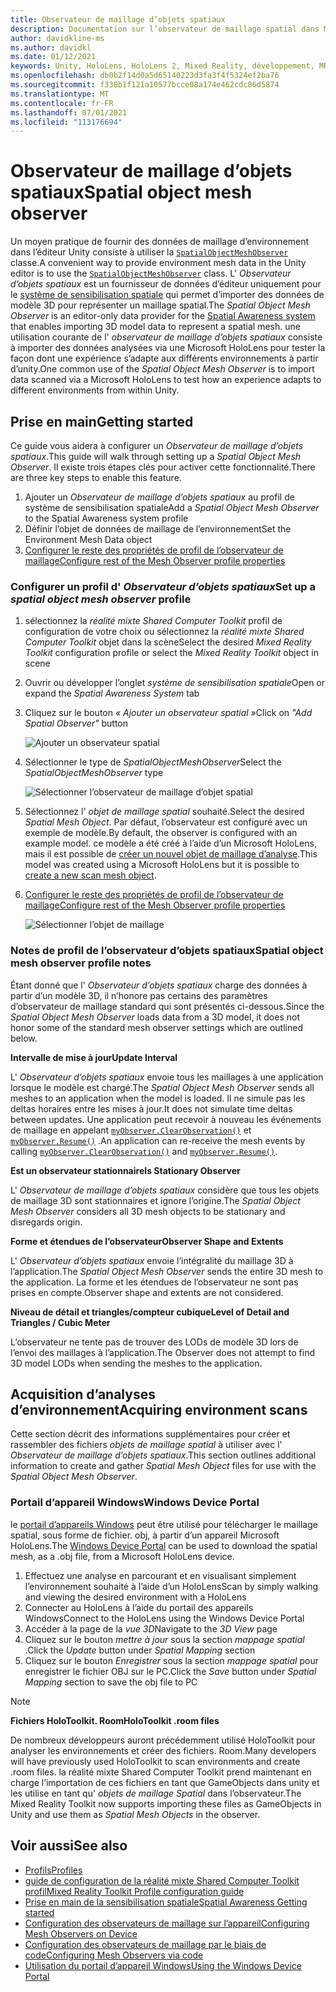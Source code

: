 ```yaml
---
title: Observateur de maillage d’objets spatiaux
description: Documentation sur l’observateur de maillage spatial dans MRTK
author: davidkline-ms
ms.author: davidkl
ms.date: 01/12/2021
keywords: Unity, HoloLens, HoloLens 2, Mixed Reality, développement, MRTK
ms.openlocfilehash: db0b2f14d0a5d65140223d3fa3f4f5324ef2ba76
ms.sourcegitcommit: f338b1f121a10577bcce08a174e462cdc86d5874
ms.translationtype: MT
ms.contentlocale: fr-FR
ms.lasthandoff: 07/01/2021
ms.locfileid: "113176694"
---
```

# <a name="spatial-object-mesh-observer"></a><span data-ttu-id="f8fe6-104">Observateur de maillage d’objets spatiaux</span><span class="sxs-lookup"><span data-stu-id="f8fe6-104">Spatial object mesh observer</span></span>

<span data-ttu-id="f8fe6-105">Un moyen pratique de fournir des données de maillage d’environnement dans l’éditeur Unity consiste à utiliser la [`SpatialObjectMeshObserver`](xref:Microsoft.MixedReality.Toolkit.SpatialObjectMeshObserver.SpatialObjectMeshObserver) classe.</span><span class="sxs-lookup"><span data-stu-id="f8fe6-105">A convenient way to provide environment mesh data in the Unity editor is to use the [`SpatialObjectMeshObserver`](xref:Microsoft.MixedReality.Toolkit.SpatialObjectMeshObserver.SpatialObjectMeshObserver) class.</span></span> <span data-ttu-id="f8fe6-106">L' *Observateur d’objets spatiaux* est un fournisseur de données d’éditeur uniquement pour le [système de sensibilisation spatiale](spatial-awareness-getting-started.md) qui permet d’importer des données de modèle 3D pour représenter un maillage spatial.</span><span class="sxs-lookup"><span data-stu-id="f8fe6-106">The *Spatial Object Mesh Observer* is an editor-only data provider for the [Spatial Awareness system](spatial-awareness-getting-started.md) that enables importing 3D model data to represent a spatial mesh.</span></span> <span data-ttu-id="f8fe6-107">une utilisation courante de l' *observateur de maillage d’objets spatiaux* consiste à importer des données analysées via une Microsoft HoloLens pour tester la façon dont une expérience s’adapte aux différents environnements à partir d’unity.</span><span class="sxs-lookup"><span data-stu-id="f8fe6-107">One common use of the *Spatial Object Mesh Observer* is to import data scanned via a Microsoft HoloLens to test how an experience adapts to different environments from within Unity.</span></span>

## <a name="getting-started"></a><span data-ttu-id="f8fe6-108">Prise en main</span><span class="sxs-lookup"><span data-stu-id="f8fe6-108">Getting started</span></span>

<span data-ttu-id="f8fe6-109">Ce guide vous aidera à configurer un *Observateur de maillage d’objets spatiaux*.</span><span class="sxs-lookup"><span data-stu-id="f8fe6-109">This guide will walk through setting up a *Spatial Object Mesh Observer*.</span></span> <span data-ttu-id="f8fe6-110">Il existe trois étapes clés pour activer cette fonctionnalité.</span><span class="sxs-lookup"><span data-stu-id="f8fe6-110">There are three key steps to enable this feature.</span></span>

1. <span data-ttu-id="f8fe6-111">Ajouter un *Observateur de maillage d’objets spatiaux* au profil de système de sensibilisation spatiale</span><span class="sxs-lookup"><span data-stu-id="f8fe6-111">Add a *Spatial Object Mesh Observer* to the Spatial Awareness system profile</span></span>
1. <span data-ttu-id="f8fe6-112">Définir l’objet de données de maillage de l’environnement</span><span class="sxs-lookup"><span data-stu-id="f8fe6-112">Set the Environment Mesh Data object</span></span>
1. [<span data-ttu-id="f8fe6-113">Configurer le reste des propriétés de profil de l’observateur de maillage</span><span class="sxs-lookup"><span data-stu-id="f8fe6-113">Configure rest of the Mesh Observer profile properties</span></span>](configuring-spatial-awareness-mesh-observer.md)

### <a name="set-up-a-spatial-object-mesh-observer-profile"></a><span data-ttu-id="f8fe6-114">Configurer un profil d' *Observateur d’objets spatiaux*</span><span class="sxs-lookup"><span data-stu-id="f8fe6-114">Set up a *spatial object mesh observer* profile</span></span>

1. <span data-ttu-id="f8fe6-115">sélectionnez la *réalité mixte Shared Computer Toolkit* profil de configuration de votre choix ou sélectionnez la *réalité mixte Shared Computer Toolkit* objet dans la scène</span><span class="sxs-lookup"><span data-stu-id="f8fe6-115">Select the desired *Mixed Reality Toolkit* configuration profile or select the *Mixed Reality Toolkit* object in scene</span></span>
1. <span data-ttu-id="f8fe6-116">Ouvrir ou développer l’onglet *système de sensibilisation spatiale*</span><span class="sxs-lookup"><span data-stu-id="f8fe6-116">Open or expand the *Spatial Awareness System* tab</span></span>
1. <span data-ttu-id="f8fe6-117">Cliquez sur le bouton *« Ajouter un observateur spatial »*</span><span class="sxs-lookup"><span data-stu-id="f8fe6-117">Click on *"Add Spatial Observer"* button</span></span>

    ![Ajouter un observateur spatial](../images/spatial-awareness/AddObserver.png)

1. <span data-ttu-id="f8fe6-119">Sélectionner le type de *SpatialObjectMeshObserver*</span><span class="sxs-lookup"><span data-stu-id="f8fe6-119">Select the *SpatialObjectMeshObserver* type</span></span>

    ![Sélectionner l’observateur de maillage d’objet spatial](../images/spatial-awareness/SelectObjectObserver.png)

1. <span data-ttu-id="f8fe6-121">Sélectionnez l' *objet de maillage spatial* souhaité.</span><span class="sxs-lookup"><span data-stu-id="f8fe6-121">Select the desired *Spatial Mesh Object*.</span></span> <span data-ttu-id="f8fe6-122">Par défaut, l’observateur est configuré avec un exemple de modèle.</span><span class="sxs-lookup"><span data-stu-id="f8fe6-122">By default, the observer is configured with an example model.</span></span> <span data-ttu-id="f8fe6-123">ce modèle a été créé à l’aide d’un Microsoft HoloLens, mais il est possible de [créer un nouvel objet de maillage d’analyse](#acquiring-environment-scans).</span><span class="sxs-lookup"><span data-stu-id="f8fe6-123">This model was created using a Microsoft HoloLens but it is possible to [create a new scan mesh object](#acquiring-environment-scans).</span></span>
1. [<span data-ttu-id="f8fe6-124">Configurer le reste des propriétés de profil de l’observateur de maillage</span><span class="sxs-lookup"><span data-stu-id="f8fe6-124">Configure rest of the Mesh Observer profile properties</span></span>](configuring-spatial-awareness-mesh-observer.md)

    ![Sélectionner l’objet de maillage](../images/spatial-awareness/ObjectObserverProfile.png)

### <a name="spatial-object-mesh-observer-profile-notes"></a><span data-ttu-id="f8fe6-126">Notes de profil de l’observateur d’objets spatiaux</span><span class="sxs-lookup"><span data-stu-id="f8fe6-126">Spatial object mesh observer profile notes</span></span>

<span data-ttu-id="f8fe6-127">Étant donné que l' *Observateur d’objets spatiaux* charge des données à partir d’un modèle 3D, il n’honore pas certains des paramètres d’observateur de maillage standard qui sont présentés ci-dessous.</span><span class="sxs-lookup"><span data-stu-id="f8fe6-127">Since the *Spatial Object Mesh Observer* loads data from a 3D model, it does not honor some of the standard mesh observer settings which are outlined below.</span></span>

<span data-ttu-id="f8fe6-128">**Intervalle de mise à jour**</span><span class="sxs-lookup"><span data-stu-id="f8fe6-128">**Update Interval**</span></span>

<span data-ttu-id="f8fe6-129">L'  *Observateur d’objets spatiaux* envoie tous les maillages à une application lorsque le modèle est chargé.</span><span class="sxs-lookup"><span data-stu-id="f8fe6-129">The  *Spatial Object Mesh Observer* sends all meshes to an application when the model is loaded.</span></span> <span data-ttu-id="f8fe6-130">Il ne simule pas les deltas horaires entre les mises à jour.</span><span class="sxs-lookup"><span data-stu-id="f8fe6-130">It does not simulate time deltas between updates.</span></span> <span data-ttu-id="f8fe6-131">Une application peut recevoir à nouveau les événements de maillage en appelant [`myObserver.ClearObservation()`](xref:Microsoft.MixedReality.Toolkit.SpatialAwareness.IMixedRealitySpatialAwarenessObserver.ClearObservations) et [`myObserver.Resume()`](xref:Microsoft.MixedReality.Toolkit.SpatialAwareness.IMixedRealitySpatialAwarenessObserver.Resume) .</span><span class="sxs-lookup"><span data-stu-id="f8fe6-131">An application can re-receive the mesh events by calling [`myObserver.ClearObservation()`](xref:Microsoft.MixedReality.Toolkit.SpatialAwareness.IMixedRealitySpatialAwarenessObserver.ClearObservations) and [`myObserver.Resume()`](xref:Microsoft.MixedReality.Toolkit.SpatialAwareness.IMixedRealitySpatialAwarenessObserver.Resume).</span></span>

<span data-ttu-id="f8fe6-132">**Est un observateur stationnaire**</span><span class="sxs-lookup"><span data-stu-id="f8fe6-132">**Is Stationary Observer**</span></span>

<span data-ttu-id="f8fe6-133">L' *Observateur de maillage d’objets spatiaux* considère que tous les objets de maillage 3D sont stationnaires et ignore l’origine.</span><span class="sxs-lookup"><span data-stu-id="f8fe6-133">The *Spatial Object Mesh Observer* considers all 3D mesh objects to be stationary and disregards origin.</span></span>

<span data-ttu-id="f8fe6-134">**Forme et étendues de l’observateur**</span><span class="sxs-lookup"><span data-stu-id="f8fe6-134">**Observer Shape and Extents**</span></span>

<span data-ttu-id="f8fe6-135">L'  *Observateur d’objets spatiaux* envoie l’intégralité du maillage 3D à l’application.</span><span class="sxs-lookup"><span data-stu-id="f8fe6-135">The  *Spatial Object Mesh Observer* sends the entire 3D mesh to the application.</span></span> <span data-ttu-id="f8fe6-136">La forme et les étendues de l’observateur ne sont pas prises en compte.</span><span class="sxs-lookup"><span data-stu-id="f8fe6-136">Observer shape and extents are not considered.</span></span>

<span data-ttu-id="f8fe6-137">**Niveau de détail et triangles/compteur cubique**</span><span class="sxs-lookup"><span data-stu-id="f8fe6-137">**Level of Detail and Triangles / Cubic Meter**</span></span>

<span data-ttu-id="f8fe6-138">L’observateur ne tente pas de trouver des LODs de modèle 3D lors de l’envoi des maillages à l’application.</span><span class="sxs-lookup"><span data-stu-id="f8fe6-138">The Observer does not attempt to find 3D model LODs when sending the meshes to the application.</span></span>

## <a name="acquiring-environment-scans"></a><span data-ttu-id="f8fe6-139">Acquisition d’analyses d’environnement</span><span class="sxs-lookup"><span data-stu-id="f8fe6-139">Acquiring environment scans</span></span>

<span data-ttu-id="f8fe6-140">Cette section décrit des informations supplémentaires pour créer et rassembler des fichiers *objets de maillage spatial* à utiliser avec l' *Observateur de maillage d’objets spatiaux*.</span><span class="sxs-lookup"><span data-stu-id="f8fe6-140">This section outlines additional information to create and gather *Spatial Mesh Object* files for use with the *Spatial Object Mesh Observer*.</span></span>

### <a name="windows-device-portal"></a><span data-ttu-id="f8fe6-141">Portail d’appareil Windows</span><span class="sxs-lookup"><span data-stu-id="f8fe6-141">Windows Device Portal</span></span>

<span data-ttu-id="f8fe6-142">le [portail d’appareils Windows](/windows/mixed-reality/using-the-windows-device-portal) peut être utilisé pour télécharger le maillage spatial, sous forme de fichier. obj, à partir d’un appareil Microsoft HoloLens.</span><span class="sxs-lookup"><span data-stu-id="f8fe6-142">The [Windows Device Portal](/windows/mixed-reality/using-the-windows-device-portal) can be used to download the spatial mesh, as a .obj file, from a Microsoft HoloLens device.</span></span>

1. <span data-ttu-id="f8fe6-143">Effectuez une analyse en parcourant et en visualisant simplement l’environnement souhaité à l’aide d’un HoloLens</span><span class="sxs-lookup"><span data-stu-id="f8fe6-143">Scan by simply walking and viewing the desired environment with a HoloLens</span></span>
1. <span data-ttu-id="f8fe6-144">Connecter au HoloLens à l’aide du portail des appareils Windows</span><span class="sxs-lookup"><span data-stu-id="f8fe6-144">Connect to the HoloLens using the Windows Device Portal</span></span>
1. <span data-ttu-id="f8fe6-145">Accéder à la page de la *vue 3D*</span><span class="sxs-lookup"><span data-stu-id="f8fe6-145">Navigate to the *3D View* page</span></span>
1. <span data-ttu-id="f8fe6-146">Cliquez sur le bouton *mettre à jour* sous la section *mappage spatial* .</span><span class="sxs-lookup"><span data-stu-id="f8fe6-146">Click the *Update* button under *Spatial Mapping* section</span></span>
1. <span data-ttu-id="f8fe6-147">Cliquez sur le bouton *Enregistrer* sous la section *mappage spatial* pour enregistrer le fichier OBJ sur le PC.</span><span class="sxs-lookup"><span data-stu-id="f8fe6-147">Click the *Save* button under *Spatial Mapping* section to save the obj file to PC</span></span>

> [!NOTE]
> <span data-ttu-id="f8fe6-148">**Fichiers HoloToolkit. Room**</span><span class="sxs-lookup"><span data-stu-id="f8fe6-148">**HoloToolkit .room files**</span></span>
>
> <span data-ttu-id="f8fe6-149">De nombreux développeurs auront précédemment utilisé HoloToolkit pour analyser les environnements et créer des fichiers. Room.</span><span class="sxs-lookup"><span data-stu-id="f8fe6-149">Many developers will have previously used HoloToolkit to scan environments and create .room files.</span></span> <span data-ttu-id="f8fe6-150">la réalité mixte Shared Computer Toolkit prend maintenant en charge l’importation de ces fichiers en tant que GameObjects dans unity et les utilise en tant qu' *objets de maillage Spatial* dans l’observateur.</span><span class="sxs-lookup"><span data-stu-id="f8fe6-150">The Mixed Reality Toolkit now supports importing these files as GameObjects in Unity and use them as *Spatial Mesh Objects* in the observer.</span></span>

## <a name="see-also"></a><span data-ttu-id="f8fe6-151">Voir aussi</span><span class="sxs-lookup"><span data-stu-id="f8fe6-151">See also</span></span>

- [<span data-ttu-id="f8fe6-152">Profils</span><span class="sxs-lookup"><span data-stu-id="f8fe6-152">Profiles</span></span>](../profiles/profiles.md)
- [<span data-ttu-id="f8fe6-153">guide de configuration de la réalité mixte Shared Computer Toolkit profil</span><span class="sxs-lookup"><span data-stu-id="f8fe6-153">Mixed Reality Toolkit Profile configuration guide</span></span>](../../configuration/mixed-reality-configuration-guide.md)
- [<span data-ttu-id="f8fe6-154">Prise en main de la sensibilisation spatiale</span><span class="sxs-lookup"><span data-stu-id="f8fe6-154">Spatial Awareness Getting started</span></span>](spatial-awareness-getting-started.md)
- [<span data-ttu-id="f8fe6-155">Configuration des observateurs de maillage sur l’appareil</span><span class="sxs-lookup"><span data-stu-id="f8fe6-155">Configuring Mesh Observers on Device</span></span>](configuring-spatial-awareness-mesh-observer.md)
- [<span data-ttu-id="f8fe6-156">Configuration des observateurs de maillage par le biais de code</span><span class="sxs-lookup"><span data-stu-id="f8fe6-156">Configuring Mesh Observers via code</span></span>](usage-guide.md)
- [<span data-ttu-id="f8fe6-157">Utilisation du portail d’appareil Windows</span><span class="sxs-lookup"><span data-stu-id="f8fe6-157">Using the Windows Device Portal</span></span>](/windows/mixed-reality/using-the-windows-device-portal)
